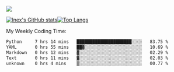 ![](https://komarev.com/ghpvc/?username=lnexenl&style=flat-square&color=orange)

[![lnex's GitHub stats](https://github-readme-stats.vercel.app/api?username=lnexenl&count_private=true&show_icons=true)](https://github.com/anuraghazra/github-readme-stats)[![Top Langs](https://github-readme-stats.vercel.app/api/top-langs/?username=lnexenl&layout=compact&langs_count=8&exclude_repo=32-bit-MIPS-CPU)](https://github.com/anuraghazra/github-readme-stats)

My Weekly Coding Time:
<!--START_SECTION:waka-->

```txt
Python     7 hrs 14 mins   █████████████████████░░░░   83.75 %
YAML       0 hrs 55 mins   ██▓░░░░░░░░░░░░░░░░░░░░░░   10.69 %
Markdown   0 hrs 12 mins   ▓░░░░░░░░░░░░░░░░░░░░░░░░   02.29 %
Text       0 hrs 11 mins   ▓░░░░░░░░░░░░░░░░░░░░░░░░   02.03 %
unknown    0 hrs 4 mins    ▒░░░░░░░░░░░░░░░░░░░░░░░░   00.77 %
```

<!--END_SECTION:waka-->


